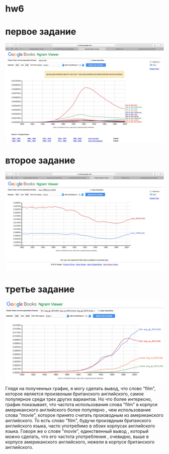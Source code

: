 # hw6
# первое задание
![](https://github.com/anastasiagoryaynova/hw6/blob/master/anastasiagoryaynova_hw6:blob:maser:1задание_1часть.png)
# второе задание
![](https://github.com/anastasiagoryaynova/hw6/blob/master/anastasiagoryaynova_hw6:blob:maser:2задание_1часть.png)
# третье задание
![](https://github.com/anastasiagoryaynova/hw6/blob/master/anastasiagoryaynova_hw6:blob:maser:3задание_1часть.png)
Глядя на полученных график, я могу сделать вывод, что слово "film", которое является произвоным британского английского, самое популярное среди трех других вариантов. Но что более интересно, график показывает, что частота использования слова "film" в корпусе американского английского более популярно , чем использование слова "movie", которое принято считать производным из американского английского. То есть слово "film", будучи произвдным британского английского языка, часто употребимо в обоих корпусах английского языка. Говоря же о слове "movie", единственный вывод , который можно сделать, что его частота употребления , очевидно, выше в корпусе американского английского, нежели в корпусе британского английского.
